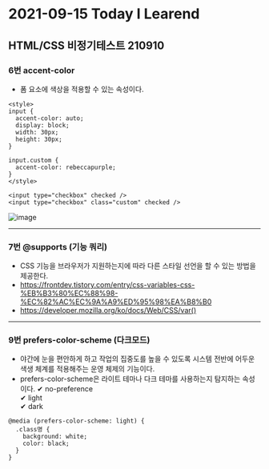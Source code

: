 # 2021-09-15 Today I Learend

## HTML/CSS 비정기테스트 210910

### 6번 accent-color
* 폼 요소에 색상을 적용할 수 있는 속성이다.

~~~
<style>
input {
  accent-color: auto;
  display: block;
  width: 30px;
  height: 30px;
}

input.custom {
  accent-color: rebeccapurple;
}
</style>

<input type="checkbox" checked />
<input type="checkbox" class="custom" checked />
~~~
![image](https://user-images.githubusercontent.com/58898466/133374987-33ddc13a-681a-4409-92e9-4072b54b174e.png)
***

### 7번 @supports (기능 쿼리)
* CSS 기능을 브라우저가 지원하는지에 따라 다른 스타일 선언을 할 수 있는 방법을 제공한다.
* https://frontdev.tistory.com/entry/css-variables-css-%EB%B3%80%EC%88%98-%EC%82%AC%EC%9A%A9%ED%95%98%EA%B8%B0
* https://developer.mozilla.org/ko/docs/Web/CSS/var()
***

### 9번 prefers-color-scheme (다크모드)
* 야간에 눈을 편안하게 하고 작업의 집중도를 높을 수 있도록 시스템 전반에 어두운 색생 체계를 적용해주는 운영 체제의 기능이다.
* prefers-color-scheme은 라이트 테마나 다크 테마를 사용하는지 탐지하는 속성이다.
✔ no-preference   
✔ light   
✔ dark   
~~~
@media (prefers-color-scheme: light) {
  .class명 {
    background: white;
    color: black;
  }
}
~~~

